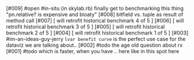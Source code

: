 [#009] #open #in-situ (in skylab.rb) finally get to benchmarking this thing
               "pn.relative? is expensive and bloaty"
[#008]       bitfield vs. tuple as result of method call
[#007]       [ will retrofit historical benchmark 4 of 5 ]
[#006]       [ will retrofit historical benchmark 3 of 5 ]
[#005]       [ will retrofit historical benchmark 2 of 5 ]
[#004]       [ will retrofit historical benchmark 1 of 5 ]
[#003]       #im-an-ideas-guy-jerry `lvar benefit curve` is the perfect
               use case for the dataviz we are talking about..
[#002] #todo the age old question about rx
[#001] #todo which is faster, when you have .. here like in this spot here
